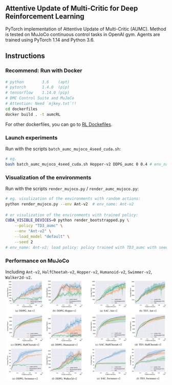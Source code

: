 ## Attentive Update of Multi-Critic for Deep Reinforcement Learning

PyTorch implementation of Attentive Update of Multi-Critic (AUMC).
Method is tested on MuJoCo continuous control tasks in OpenAI gym. Agents are trained using PyTorch 1.14 and Python 3.6.

## Instructions
### Recommend: Run with Docker
```bash
# python        3.6    (apt)
# pytorch       1.4.0  (pip)
# tensorflow    1.14.0 (pip)
# DMC Control Suite and MuJoCo
# Attention: Need `mjkey.txt`!!
cd dockerfiles
docker build . -t aumcRL
```
For other dockerfiles, you can go to [RL Dockefiles](https://github.com/LQNew/Dockerfiles).

### Launch experiments
Run with the scripts `batch_aumc_mujoco_4seed_cuda.sh`:
```bash
# eg.
bash batch_aumc_mujoco_4seed_cuda.sh Hopper-v2 DDPG_aumc 0 0.4 # env_name: Ant-v2; algorithm: DDPG coupled with AUMC; CUDA_Num : 0; beta: 0.4.
```

### Visualization of the environments
Run with the scripts `render_mujoco.py` / `render_aumc_mujoco.py`:
```bash
# eg. visulization of the environments with random actions:
python render_mujoco.py --env Ant-v2  # env_name: Ant-v2

# or visulization of the environments with trained policy:
CUDA_VISIBLE_DEVICES=0 python render_bootstrapped.py \
    --policy "TD3_aumc" \
    --env "Ant-v2" \
    --load_model "default" \
    --seed 2  
# env_name: Ant-v2; load policy: policy trained with TD3_aumc with seed equaling 2
```

### Performance on MuJoCo
Including `Ant-v2`, `HalfCheetah-v2`, `Hopper-v2`, `Humanoid-v2`, `Swimmer-v2`, `Walker2d-v2`.
<img src="learning_curves/AUMC_results.png" width="1000" align="middle"/>
<br>